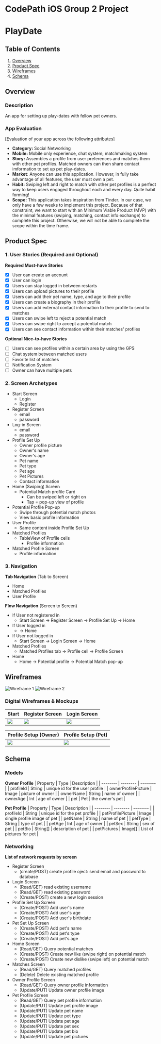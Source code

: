 CodePath iOS Group 2 Project
===

# PlayDate

## Table of Contents
1. [Overview](#Overview)
1. [Product Spec](#Product-Spec)
1. [Wireframes](#Wireframes)
2. [Schema](#Schema)

## Overview
### Description
An app for setting up play-dates with fellow pet owners.

### App Evaluation
[Evaluation of your app across the following attributes]
- **Category:** Social Networking
- **Mobile:** Mobile only experience, chat system, matchmaking system
- **Story:** Assembles a profile from user preferences and matches them with other pet profiles. Matched owners can then share contact imformation to set up pet play-dates.
- **Market:** Anyone can use this application. However, in fully take advantage of all features, the user must own a pet. 
- **Habit:** Swiping left and right to match with other pet profiles is a perfect way to keep users engaged throughout each and every day. Quite habit forming!
- **Scope:** This application takes inspiration from Tinder. In our case, we only have a few weeks to implement this project. Because of that constraint, we want to start with an Minimum Viable Product (MVP) with the minimal features (swiping, matching, contact info exchange) to complete this project. Otherwise, we will not be able to complete the scope within the time frame. 

## Product Spec

### 1. User Stories (Required and Optional)

**Required Must-have Stories**

- [x] User can create an account
- [x] User can login
- [x] Users can stay logged in between restarts
- [x] Users can upload pictures to their profile
- [x] Users can add their pet name, type, and age to their profile
- [x] Users can create a biography in their profile
- [x] Users can add external contact information to their profile to send to matches
- [x] Users can swipe left to reject a potential match
- [x] Users can swipe right to accept a potential match
- [x] Users can see contact information within their matches' profiles

**Optional Nice-to-have Stories**

- [ ] Users can see profiles within a certain area by using the GPS
- [ ] Chat system between matched users
- [ ] Favorite list of matches
- [ ] Notification System
- [ ] Owner can have multiple pets

### 2. Screen Archetypes

* Start Screen
    * Login 
    * Register
* Register Screen
   * email
   * password
* Log-in Screen
   * email
   * password
* Profile Set Up
   * Owner profile picture
   * Owner's name
   * Owner's age
   * Pet name
   * Pet type
   * Pet age
   * Pet Pictures
   * Contact information
* Home (Swiping) Screen
   * Potential Match profile Card
       * Can be swiped left or right on
       * Tap = pop-up view of profile
* Potential Profile Pop-up
   * Swipe through potential match photos
   * View basic profile information 
* User Profile
   * Same content inside Profile Set Up 
* Matched Profiles
   * TableView of Profile cells
       * Profile information
* Matched Profile Screen
   * Profile information

### 3. Navigation

**Tab Navigation** (Tab to Screen)

* Home
* Matched Profiles
* User Profile

**Flow Navigation** (Screen to Screen)

* If User not registered in
   * Start Screen -> Register Screen -> Profile Set Up -> Home
* If User logged in
   * -> Home
* If User not logged in
   * Start Screen -> Login Screen -> Home
* Matched Profiles
   * Matched Profiles tab -> Profile cell -> Profile Screen
* Home
   * Home -> Potential profile -> Potential Match pop-up

## Wireframes
![Wireframe 1](https://i.imgur.com/wJHCxOl.jpg)
![Wireframe 2](https://i.imgur.com/YSFzoMg.jpg)

### Digital Wireframes & Mockups


| Start | Register Screen | Login Screen |
| -------- | -------- | -------- |
| ![](https://i.imgur.com/07uCeYb.png) | ![](https://i.imgur.com/cbD3JDE.png) |![](https://i.imgur.com/MdGXokw.png)|  

| Profile Setup (Owner) | Profile Setup (Pet) |
| -------- | -------- |
| ![](https://i.imgur.com/HksUboo.png) | ![](https://i.imgur.com/WjwJkXn.png) |

## Schema 
### Models

**Owner Profile**
| Property | Type | Description |
| -------- | -------- | -------- |
| profileId | String  | unique id for the user profile |
| ownerProfilePicture | Image | picture of owner |
| ownerName | String | name of owner |
| ownerAge | Int | age of owner |
| pet | Pet | the owner's pet |

**Pet Profile**
| Property | Type | Description |
| -------- | -------- | -------- |
| profileId | String  | unique id for the pet profile |
| petProfilePicture | Image | single profile image of pet |
| petName | String | name of pet |
| petType | String | type of pet |
| petAge | Int | age of owner |
| petSex | String | sex of pet | 
| petBio | String[] | description of pet |
| petPictures | Image[] | List of pictures for pet |

### Networking
**List of network requests by screen**
- Register Screen
    - (create/POST) create profile oject: send email and password to database
- Login Screen
    - (Read/GET) read existing username 
    - (Read/GET) read existing password 
    - (Create/POST) create a new login session
- Profile Set Up Screen 
    - (Create/POST) Add user's name
    - (Create/POST) Add user's age
    - (Create/POST) Add user's birthdate
- Pet Set Up Screen
    - (Create/POST) Add pet's name
    - (Create/POST) Add pet's type
    - (Create/POST) Add pet's age
- Home Screen
    - (Read/GET) Query potential matches
    - (Create/POST) Create new like (swipe right) on potential match
    - (Create/POST) Create new dislike (swipe left) on potential match
- Matches Screen
    - (Read/GET) Query matched profiles
    - (Delete) Delete existing matched profile
- Owner Profile Screen
    - (Read/GET) Query owner profile information
    - (Update/PUT) Update owner profile image
- Pet Profile Screen
    - (Read/GET) Query pet profile information
    - (Update/PUT) Update pet profile image
    - (Update/PUT) Update pet name
    - (Update/PUT) Update pet type
    - (Update/PUT) Update pet age
    - (Update/PUT) Update pet sex
    - (Update/PUT) Update pet bio
    - (Update/PUT) Update pet pictures

